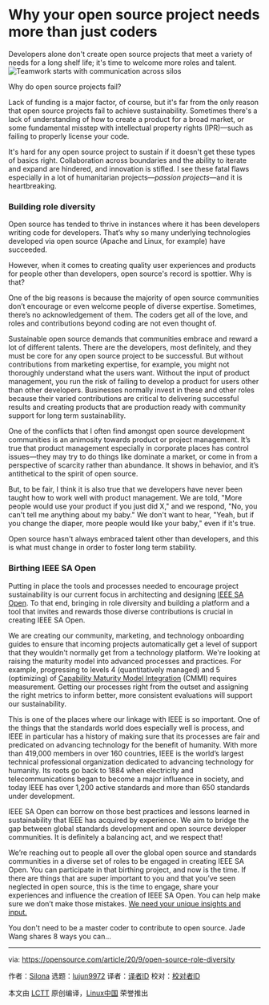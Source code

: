 [#]: collector: (lujun9972)
[#]: translator: ( )
[#]: reviewer: ( )
[#]: publisher: ( )
[#]: url: ( )
[#]: subject: (Why your open source project needs more than just coders)
[#]: via: (https://opensource.com/article/20/9/open-source-role-diversity)
[#]: author: (Silona https://opensource.com/users/silona)

Why your open source project needs more than just coders
======
Developers alone don't create open source projects that meet a variety
of needs for a long shelf life; it's time to welcome more roles and
talent.
![Teamwork starts with communication across silos][1]

Why do open source projects fail?

Lack of funding is a major factor, of course, but it's far from the only reason that open source projects fail to achieve sustainability. Sometimes there's a lack of understanding of how to create a product for a broad market, or some fundamental misstep with intellectual property rights (IPR)—such as failing to properly license your code.

It's hard for any open source project to sustain if it doesn't get these types of basics right. Collaboration across boundaries and the ability to iterate and expand are hindered, and innovation is stifled. I see these fatal flaws especially in a lot of humanitarian projects—_passion projects_—and it is heartbreaking.

### Building role diversity

Open source has tended to thrive in instances where it has been developers writing code for developers. That’s why so many underlying technologies developed via open source (Apache and Linux, for example) have succeeded.

However, when it comes to creating quality user experiences and products for people other than developers, open source's record is spottier. Why is that?

One of the big reasons is because the majority of open source communities don’t encourage or even welcome people of diverse expertise. Sometimes, there’s no acknowledgement of them. The coders get all of the love, and roles and contributions beyond coding are not even thought of.

Sustainable open source demands that communities embrace and reward a lot of different talents. There are the developers, most definitely, and they must be core for any open source project to be successful. But without contributions from marketing expertise, for example, you might not thoroughly understand what the users want. Without the input of product management, you run the risk of failing to develop a product for users other than other developers. Businesses normally invest in these and other roles because their varied contributions are critical to delivering successful results and creating products that are production ready with community support for long term sustainability.

One of the conflicts that I often find amongst open source development communities is an animosity towards product or project management. It’s true that product management especially in corporate places has control issues—they may try to do things like dominate a market, or come in from a perspective of scarcity rather than abundance. It shows in behavior, and it’s antithetical to the spirit of open source.

But, to be fair, I think it is also true that we developers have never been taught how to work well with product management. We are told, "More people would use your product if you just did X," and we respond, "No, you can't tell me anything about my baby." We don't want to hear, "Yeah, but if you change the diaper, more people would like your baby," even if it's true.

Open source hasn't always embraced talent other than developers, and this is what must change in order to foster long term stability.

### Birthing IEEE SA Open

Putting in place the tools and processes needed to encourage project sustainability is our current focus in architecting and designing [IEEE SA Open][2]. To that end, bringing in role diversity and building a platform and a tool that invites and rewards those diverse contributions is crucial in creating IEEE SA Open.

We are creating our community, marketing, and technology onboarding guides to ensure that incoming projects automatically get a level of support that they wouldn't normally get from a technology platform. We're looking at raising the maturity model into advanced processes and practices. For example, progressing to levels 4 (quantitatively managed) and 5 (optimizing) of [Capability Maturity Model Integration][3] (CMMI) requires measurement. Getting our processes right from the outset and assigning the right metrics to inform better, more consistent evaluations will support our sustainability.

This is one of the places where our linkage with IEEE is so important. One of the things that the standards world does especially well is process, and IEEE in particular has a history of making sure that its processes are fair and predicated on advancing technology for the benefit of humanity. With more than 419,000 members in over 160 countries, IEEE is the world’s largest technical professional organization dedicated to advancing technology for humanity. Its roots go back to 1884 when electricity and telecommunications began to become a major influence in society, and today IEEE has over 1,200 active standards and more than 650 standards under development.

IEEE SA Open can borrow on those best practices and lessons learned in sustainability that IEEE has acquired by experience. We aim to bridge the gap between global standards development and open source developer communities. It is definitely a balancing act, and we respect that!

We’re reaching out to people all over the global open source and standards communities in a diverse set of roles to be engaged in creating IEEE SA Open. You can participate in that birthing project, and now is the time. If there are things that are super important to you and that you’ve seen neglected in open source, this is the time to engage, share your experiences and influence the creation of IEEE SA Open. You can help make sure we don’t make those mistakes. [We need your unique insights and input.][2]

You don't need to be a master coder to contribute to open source. Jade Wang shares 8 ways you can...

--------------------------------------------------------------------------------

via: https://opensource.com/article/20/9/open-source-role-diversity

作者：[Silona][a]
选题：[lujun9972][b]
译者：[译者ID](https://github.com/译者ID)
校对：[校对者ID](https://github.com/校对者ID)

本文由 [LCTT](https://github.com/LCTT/TranslateProject) 原创编译，[Linux中国](https://linux.cn/) 荣誉推出

[a]: https://opensource.com/users/silona
[b]: https://github.com/lujun9972
[1]: https://opensource.com/sites/default/files/styles/image-full-size/public/lead-images/happy-team-sticker-laptop.png?itok=91K77IgE (Teamwork starts with communication across silos)
[2]: https://standards.ieee.org/initiatives/opensource?utm_source=External&utm_medium=PR&utm_campaign=IEEE-SA-Open
[3]: https://en.wikipedia.org/wiki/Capability_Maturity_Model_Integration
